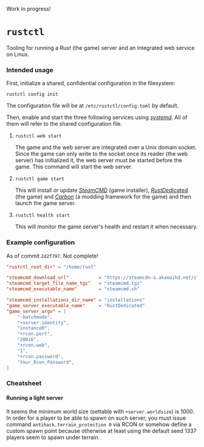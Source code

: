 Work in progress!

# `rustctl`

Tooling for running a _Rust_ (the game) server and an integrated web service on Linux.

### Intended usage

First, initialize a shared, confidential configuration in the filesystem:

```
rustctl config init
```

The configuration file will be at `/etc/rustctl/config.toml` by default.

Then, enable and start the three following services using [_systemd_][systemd-website]. All of them
will refer to the shared configuration file.

1. `rustctl web start`

   The game and the web server are integrated over a Unix domain socket. Since the game can only
   write to the socket once its reader (the web server) has initialized it, the web server must be
   started before the game. This command will start the web server.

2. `rustctl game start`

   This will install or update [_SteamCMD_][steamcmd-website] (game installer),
   [_RustDedicated_][rustdedicated-website] (the game) and [_Carbon_][carbon-website] (a modding
   framework for the game) and then launch the game server.

3. `rustctl health start`

   This will monitor the game server's health and restart it when necessary.

### Example configuration

As of commit `2d2f797`. Not complete!

```toml
"rustctl_root_dir" = "/home/rust"

"steamcmd_download_url"           = "https://steamcdn-a.akamaihd.net/client/installer/steamcmd_linux.tar.gz"
"steamcmd_target_file_name_tgz"   = "steamcmd.tgz"
"steamcmd_executable_name"        = "steamcmd.sh"

"steamcmd_installations_dir_name" = "installations"
"game_server_executable_name"     = "RustDedicated"
"game_server_argv" = [
    "-batchmode",
    "+server.identity",
    "instance0",
    "+rcon.port",
    "28016",
    "+rcon.web",
    "1",
    "+rcon.password",
    "Your_Rcon_Password",
]
```

### Cheatsheet

#### Running a light server

It seems the minimum world size (settable with `+server.worldsize`) is 1000.
In order for a player to be able to spawn on such server, you must issue command
`antihack.terrain_protection 0` via RCON or somehow define a custom spawn point
because otherwise at least using the default seed 1337 players seem to spawn
under terrain.

[carbon-website]: https://carbonmod.gg
[rustdedicated-website]: https://steamdb.info/app/258550
[steamcmd-website]: https://developer.valvesoftware.com/wiki/SteamCMD
[systemd-website]: https://systemd.io
